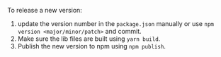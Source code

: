 To release a new version:
1. update the version number in the `package.json` manually or use `npm version <major/minor/patch>` and commit.
2. Make sure the lib files are built using `yarn build`.
3. Publish the new version to npm using `npm publish`.